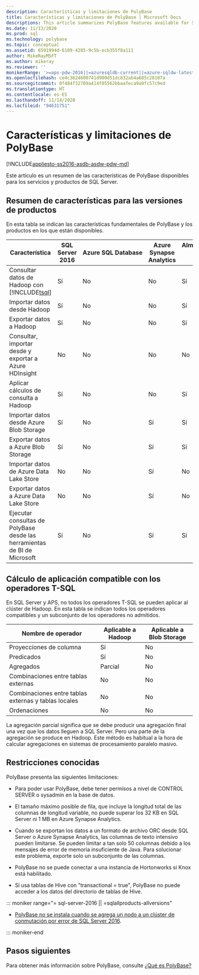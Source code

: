 ```yaml
---
description: Características y limitaciones de PolyBase
title: Características y limitaciones de PolyBase | Microsoft Docs
descriptions: This article summarizes PolyBase features available for SQL Server products and services. It lists T-SQL operators supported for pushdown and known limitations.
ms.date: 11/13/2020
ms.prod: sql
ms.technology: polybase
ms.topic: conceptual
ms.assetid: 6591994d-6109-4285-9c5b-ecb355f8a111
author: MikeRayMSFT
ms.author: mikeray
ms.reviewer: ''
monikerRange: '>=aps-pdw-2016||=azuresqldb-current||=azure-sqldw-latest||>=sql-server-2016||=sqlallproducts-allversions||>=sql-server-linux-2017||=azuresqldb-mi-current'
ms.openlocfilehash: ce4c3624600741d900d51dc832ab4a685c28107a
ms.sourcegitcommit: 0f484f32709a414f05562bbaafeca9a9fc57c9ed
ms.translationtype: HT
ms.contentlocale: es-ES
ms.lasthandoff: 11/14/2020
ms.locfileid: "94631751"
---
```

# <a name="polybase-features-and-limitations"></a>Características y limitaciones de PolyBase

[!INCLUDE[appliesto-ss2016-asdb-asdw-pdw-md](../../includes/tsql-appliesto-ss2016-all-md.md)]

Este artículo es un resumen de las características de PolyBase disponibles para los servicios y productos de SQL Server.  
  
## <a name="feature-summary-for-product-releases"></a>Resumen de características para las versiones de productos

En esta tabla se indican las características fundamentales de PolyBase y los productos en los que están disponibles.  

|**Característica** |**SQL Server 2016** |**Azure SQL Database** |**Azure Synapse Analytics** |**Almacenamiento de datos paralelos** |
|---------|---------|---------|---------|---------|
|Consultar datos de Hadoop con [!INCLUDE[tsql](../../includes/tsql-md.md)]|Sí|No|No|Sí|
|Importar datos desde Hadoop|Sí|No|No|Sí|
|Exportar datos a Hadoop  |Sí|No|No| Sí|
|Consultar, importar desde y exportar a Azure HDInsight |No|No|No|No
|Aplicar cálculos de consulta a Hadoop|Sí|No|No|Sí|  
|Importar datos desde Azure Blob Storage|Sí|No|Sí|Sí|
|Exportar datos a Azure Blob Storage|Sí|No|Sí|Sí|  
|Importar datos de Azure Data Lake Store|No|No|Sí|No|
|Exportar datos a Azure Data Lake Store|No|No|Sí|No|
|Ejecutar consultas de PolyBase desde las herramientas de BI de Microsoft|Sí|No|Sí|Sí|

## <a name="pushdown-computation-supported-by-t-sql-operators"></a>Cálculo de aplicación compatible con los operadores T-SQL

En SQL Server y APS, no todos los operadores T-SQL se pueden aplicar al clúster de Hadoop. En esta tabla se indican todos los operadores compatibles y un subconjunto de los operadores no admitidos.

|**Nombre de operador** |**Aplicable a Hadoop** |**Aplicable a Blob Storage** |
|---------|---------|---------|
|Proyecciones de columna|Sí|No|
|Predicados|Sí|No|
|Agregados|Parcial|No|
|Combinaciones entre tablas externas|No|No|
|Combinaciones entre tablas externas y tablas locales|No|No|
|Ordenaciones|No|No|

La agregación parcial significa que se debe producir una agregación final una vez que los datos lleguen a SQL Server. Pero una parte de la agregación se produce en Hadoop. Este método es habitual a la hora de calcular agregaciones en sistemas de procesamiento paralelo masivo.  

## <a name="known-limitations"></a>Restricciones conocidas

PolyBase presenta las siguientes limitaciones:

- Para poder usar PolyBase, debe tener permisos a nivel de CONTROL SERVER o sysadmin en la base de datos.

- El tamaño máximo posible de fila, que incluye la longitud total de las columnas de longitud variable, no puede superar los 32 KB en SQL Server ni 1 MB en Azure Synapse Analytics.

- Cuando se exportan los datos a un formato de archivo ORC desde SQL Server o Azure Synapse Analytics, las columnas de texto intensivo pueden limitarse. Se pueden limitar a tan solo 50 columnas debido a los mensajes de error de memoria insuficiente de Java. Para solucionar este problema, exporte solo un subconjunto de las columnas.

- PolyBase no se puede conectar a una instancia de Hortonworks si Knox está habilitado.

- Si usa tablas de Hive con "transactional = true", PolyBase no puede acceder a los datos del directorio de tablas de Hive.

<!--SQL Server 2016-->
::: moniker range="= sql-server-2016 || =sqlallproducts-allversions"

- [PolyBase no se instala cuando se agrega un nodo a un clúster de conmutación por error de SQL Server 2016](https://support.microsoft.com/help/3173087/fix-polybase-feature-doesn-t-install-when-you-add-a-node-to-a-sql-server-2016-failover-cluster).

::: moniker-end

## <a name="next-steps"></a>Pasos siguientes

Para obtener más información sobre PolyBase, consulte [¿Qué es PolyBase?](polybase-guide.md)
